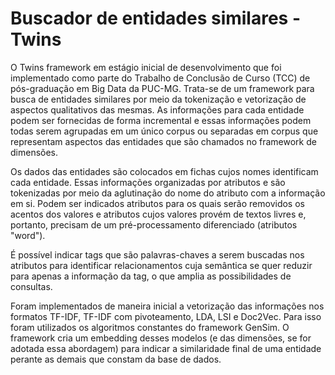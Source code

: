 # Buscador de entidades similares - Twins

O Twins framework em estágio inicial de desenvolvimento que foi implementado como parte do Trabalho de Conclusão de Curso (TCC) de pós-graduação em Big Data da PUC-MG.
Trata-se de um framework para busca de entidades similares por meio da tokenização e vetorização de aspectos qualitativos das mesmas. As informações para cada entidade
podem ser fornecidas de forma incremental e essas informações podem todas serem agrupadas em um único corpus ou separadas em corpus que representam aspectos das entidades
que são chamados no framework de dimensões.

Os dados das entidades são colocados em fichas cujos nomes identificam cada entidade. Essas informações organizadas por atributos e são tokenizadas por meio da aglutinação
do nome do atributo com a informação em si. Podem ser indicados atributos para os quais serão removidos os acentos dos valores e atributos cujos valores provém de textos
livres e, portanto, precisam de um pré-processamento diferenciado (atributos "word").

É possível indicar tags que são palavras-chaves a serem buscadas nos atributos para identificar relacionamentos cuja semântica se quer reduzir para apenas a informação da
tag, o que amplia as possibilidades de consultas.

Foram implementados de maneira inicial a vetorização das informações nos formatos TF-IDF, TF-IDF com pivoteamento, LDA, LSI e Doc2Vec. Para isso foram utilizados os algoritmos
constantes do framework GenSim. O framework cria um embedding desses modelos (e das dimensões, se for adotada essa abordagem) para indicar a similaridade final de uma entidade
perante as demais que constam da base de dados.
